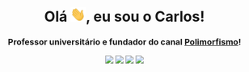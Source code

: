 <h1 align="center">Olá <img src="https://raw.githubusercontent.com/ABSphreak/ABSphreak/master/gifs/Hi.gif" width="30px">, eu sou o Carlos!</h1>
<h3 align="center">Professor universitário e fundador do canal <a href="https://www.youtube.com/CanalPolimorfismo">Polimorfismo</a>!</h3>
 <p align="center"> 
  <img src="https://img.shields.io/badge/Fortran-E34F26?style=for-the-badge&logo=fortran&logoColor=white">
  <img src="https://img.shields.io/badge/Dart-1572B6?style=for-the-badge&logo=dart&logoColor=white">
  <img src="https://img.shields.io/badge/Flutter-F7DF1E?style=for-the-badge&logo=flutter&logoColor=black">
  <img src="https://img.shields.io/badge/Python-777BB4?style=for-the-badge&logo=python&logoColor=white">
  </p>
 
<!--
 <p align="center"> 
<img src="https://github-readme-stats.anuraghazra1.vercel.app/api/top-langs/?username=guilhermeSDB&layout=compact&hide=java">
  </p>

<!--
**cribeiroduarte/cribeiroduarte** is a ✨ _special_ ✨ repository because its `README.md` (this file) appears on your GitHub profile.

Here are some ideas to get you started:

- 🔭 I’m currently working on ...
- 🌱 I’m currently learning ...
- 👯 I’m looking to collaborate on ...
- 🤔 I’m looking for help with ...
- 💬 Ask me about ...
- 📫 How to reach me: ...
- 😄 Pronouns: ...
- ⚡ Fun fact: ...
-->
